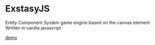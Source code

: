 # ExstasyJS
Entity Component System game engine based on the canvas element Written in vanilla javascript 

[demo](https://germanbisurgi.github.io/ExstasyJS/)
